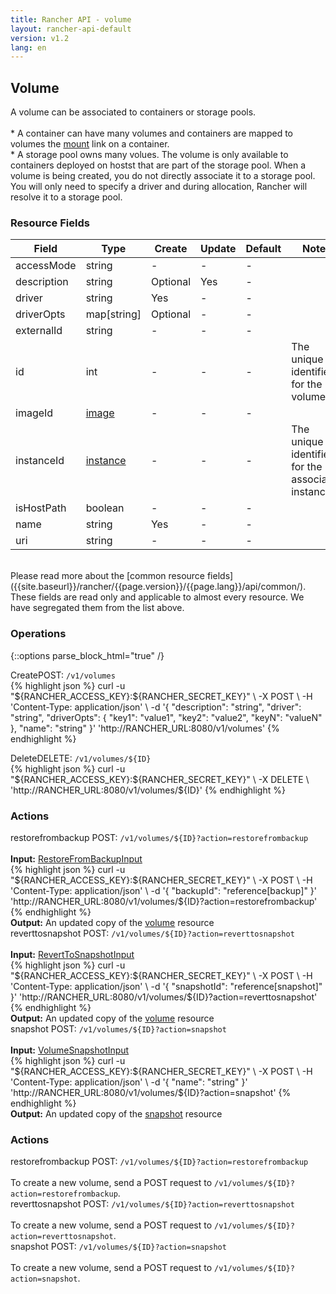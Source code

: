 ```yaml
---
title: Rancher API - volume
layout: rancher-api-default
version: v1.2
lang: en
---
```


## Volume

A volume can be associated to containers or storage pools. <br><br> * A container can have many volumes and containers are mapped to volumes the [mount]({{site.baseurl}}/rancher/{{page.version}}/{{page.lang}}/api/api-resources/mount/) link on a container. <br> * A storage pool owns many volues. The volume is only available to containers deployed on hostst that are part of the storage pool. When a volume is being created, you do not directly associate it to a storage pool. You will only need to specify a driver and during allocation, Rancher will resolve it to a storage pool.

### Resource Fields

Field | Type | Create | Update | Default | Notes
---|---|---|---|---|---
accessMode | string | - | - | - | 
description | string | Optional | Yes | - | 
driver | string | Yes | - | - | 
driverOpts | map[string] | Optional | - | - | 
externalId | string | - | - | - | 
id | int | - | - | - | The unique identifier for the volume
imageId | [image]({{site.baseurl}}/rancher/{{page.version}}/{{page.lang}}/api/api-resources/image/) | - | - | - | 
instanceId | [instance]({{site.baseurl}}/rancher/{{page.version}}/{{page.lang}}/api/api-resources/instance/) | - | - | - | The unique identifier for the associated instance
isHostPath | boolean | - | - | - | 
name | string | Yes | - | - | 
uri | string | - | - | - | 

<br>
Please read more about the [common resource fields]({{site.baseurl}}/rancher/{{page.version}}/{{page.lang}}/api/common/). These fields are read only and applicable to almost every resource. We have segregated them from the list above.

### Operations
{::options parse_block_html="true" /}
<a id="create"></a>
<div class="action"><span class="header">Create<span class="headerright">POST:  <code>/v1/volumes</code></span></span>
<div class="action-contents"> {% highlight json %}
curl -u "${RANCHER_ACCESS_KEY}:${RANCHER_SECRET_KEY}" \
-X POST \
-H 'Content-Type: application/json' \
-d '{
	"description": "string",
	"driver": "string",
	"driverOpts": {
		"key1": "value1",
		"key2": "value2",
		"keyN": "valueN"
	},
	"name": "string"
}' 'http://RANCHER_URL:8080/v1/volumes'
{% endhighlight %}
</div></div>

<a id="delete"></a>
<div class="action"><span class="header">Delete<span class="headerright">DELETE:  <code>/v1/volumes/${ID}</code></span></span>
<div class="action-contents"> {% highlight json %}
curl -u "${RANCHER_ACCESS_KEY}:${RANCHER_SECRET_KEY}" \
-X DELETE \
'http://RANCHER_URL:8080/v1/volumes/${ID}'
{% endhighlight %}
</div></div>



### Actions
<div class="action">
<span class="header">
restorefrombackup
<span class="headerright">POST:  <code>/v1/volumes/${ID}?action=restorefrombackup</code></span></span>
<div class="action-contents">

<br>
<span class="input">
<strong>Input:</strong> <a href="{{site.baseurl}}/rancher/{{page.version}}/{{page.lang}}/api/api-resources/restoreFromBackupInput/">RestoreFromBackupInput</a></span>

<br>
{% highlight json %}
curl -u "${RANCHER_ACCESS_KEY}:${RANCHER_SECRET_KEY}" \
-X POST \
-H 'Content-Type: application/json' \
-d '{
	"backupId": "reference[backup]"
}' 'http://RANCHER_URL:8080/v1/volumes/${ID}?action=restorefrombackup'
{% endhighlight %}
<br>
<span class="output"><strong>Output:</strong> An updated copy of the <a href="{{site.baseurl}}/rancher/{{page.version}}/{{page.lang}}/api/api-resources/volume/">volume</a> resource</span>
</div></div>

<div class="action">
<span class="header">
reverttosnapshot
<span class="headerright">POST:  <code>/v1/volumes/${ID}?action=reverttosnapshot</code></span></span>
<div class="action-contents">

<br>
<span class="input">
<strong>Input:</strong> <a href="{{site.baseurl}}/rancher/{{page.version}}/{{page.lang}}/api/api-resources/revertToSnapshotInput/">RevertToSnapshotInput</a></span>

<br>
{% highlight json %}
curl -u "${RANCHER_ACCESS_KEY}:${RANCHER_SECRET_KEY}" \
-X POST \
-H 'Content-Type: application/json' \
-d '{
	"snapshotId": "reference[snapshot]"
}' 'http://RANCHER_URL:8080/v1/volumes/${ID}?action=reverttosnapshot'
{% endhighlight %}
<br>
<span class="output"><strong>Output:</strong> An updated copy of the <a href="{{site.baseurl}}/rancher/{{page.version}}/{{page.lang}}/api/api-resources/volume/">volume</a> resource</span>
</div></div>

<div class="action">
<span class="header">
snapshot
<span class="headerright">POST:  <code>/v1/volumes/${ID}?action=snapshot</code></span></span>
<div class="action-contents">

<br>
<span class="input">
<strong>Input:</strong> <a href="{{site.baseurl}}/rancher/{{page.version}}/{{page.lang}}/api/api-resources/volumeSnapshotInput/">VolumeSnapshotInput</a></span>

<br>
{% highlight json %}
curl -u "${RANCHER_ACCESS_KEY}:${RANCHER_SECRET_KEY}" \
-X POST \
-H 'Content-Type: application/json' \
-d '{
	"name": "string"
}' 'http://RANCHER_URL:8080/v1/volumes/${ID}?action=snapshot'
{% endhighlight %}
<br>
<span class="output"><strong>Output:</strong> An updated copy of the <a href="{{site.baseurl}}/rancher/{{page.version}}/{{page.lang}}/api/api-resources/snapshot/">snapshot</a> resource</span>
</div></div>




### Actions
<div class="action">
<span class="header">
restorefrombackup
<span class="headerright">POST:  <code>/v1/volumes/${ID}?action=restorefrombackup</code></span></span>
<div class="action-contents">

<br>
To create a new volume, send a POST request to <code>/v1/volumes/${ID}?action=restorefrombackup</code>.

</div></div>

<div class="action">
<span class="header">
reverttosnapshot
<span class="headerright">POST:  <code>/v1/volumes/${ID}?action=reverttosnapshot</code></span></span>
<div class="action-contents">

<br>
To create a new volume, send a POST request to <code>/v1/volumes/${ID}?action=reverttosnapshot</code>.

</div></div>

<div class="action">
<span class="header">
snapshot
<span class="headerright">POST:  <code>/v1/volumes/${ID}?action=snapshot</code></span></span>
<div class="action-contents">

<br>
To create a new volume, send a POST request to <code>/v1/volumes/${ID}?action=snapshot</code>.

</div></div>



